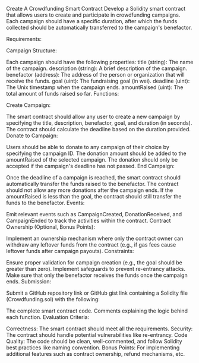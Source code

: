 Create A Crowdfunding Smart Contract
Develop a Solidity smart contract that allows users to create and participate in crowdfunding campaigns. Each campaign should have a specific duration, after which the funds collected should be automatically transferred to the campaign's benefactor.

Requirements:

Campaign Structure:

Each campaign should have the following properties:
title (string): The name of the campaign.
description (string): A brief description of the campaign.
benefactor (address): The address of the person or organization that will receive the funds.
goal (uint): The fundraising goal (in wei).
deadline (uint): The Unix timestamp when the campaign ends.
amountRaised (uint): The total amount of funds raised so far.
Functions:

Create Campaign:

The smart contract should allow any user to create a new campaign by specifying the title, description, benefactor, goal, and duration (in seconds).
The contract should calculate the deadline based on the duration provided.
Donate to Campaign:

Users should be able to donate to any campaign of their choice by specifying the campaign ID.
The donation amount should be added to the amountRaised of the selected campaign.
The donation should only be accepted if the campaign's deadline has not passed.
End Campaign:

Once the deadline of a campaign is reached, the smart contract should automatically transfer the funds raised to the benefactor.
The contract should not allow any more donations after the campaign ends.
If the amountRaised is less than the goal, the contract should still transfer the funds to the benefactor.
Events:

Emit relevant events such as CampaignCreated, DonationReceived, and CampaignEnded to track the activities within the contract.
Contract Ownership (Optional, Bonus Points):

Implement an ownership mechanism where only the contract owner can withdraw any leftover funds from the contract (e.g., if gas fees cause leftover funds after campaign payouts).
Constraints:

Ensure proper validation for campaign creation (e.g., the goal should be greater than zero).
Implement safeguards to prevent re-entrancy attacks.
Make sure that only the benefactor receives the funds once the campaign ends.
Submission:

Submit a GitHub repository link or GitHub gist link containing a Solidity file (Crowdfunding.sol) with the following:

The complete smart contract code.
Comments explaining the logic behind each function.
Evaluation Criteria:

Correctness: The smart contract should meet all the requirements.
Security: The contract should handle potential vulnerabilities like re-entrancy.
Code Quality: The code should be clean, well-commented, and follow Solidity best practices like naming convention.
Bonus Points: For implementing additional features such as contract ownership, refund mechanisms, etc.
